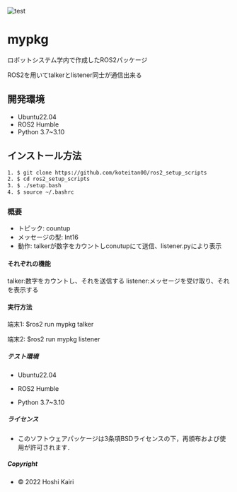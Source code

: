 ![test](https://github.com/koteitan00/mypkg/actions/workflows/test.yml/badge.svg)
# mypkg
  ロボットシステム学内で作成したROS2パッケージ
  
  ROS2を用いてtalkerとlistener同士が通信出来る

## 開発環境
* Ubuntu22.04
* ROS2 Humble
* Python 3.7~3.10 

## インストール方法
```bash
1. $ git clone https://github.com/koteitan00/ros2_setup_scripts
2. $ cd ros2_setup_scripts
3. $ ./setup.bash
4. $ source ~/.bashrc
```
### 概要
* トピック: countup
* メッセージの型: Int16
* 動作: talkerが数字をカウントしconutupにて送信、listener.pyにより表示

#### それぞれの機能

talker:数字をカウントし、それを送信する
listener:メッセージを受け取り、それを表示する

#### 実行方法

   端末1: $ros2 run mypkg talker
   
   端末2: $ros2 run mypkg listener

##### テスト環境
* Ubuntu22.04

* ROS2 Humble

* Python 3.7~3.10

##### ライセンス
* このソフトウェアパッケージは3条項BSDライセンスの下，再頒布および使用が許可されます．

##### Copyright
* © 2022 Hoshi Kairi

